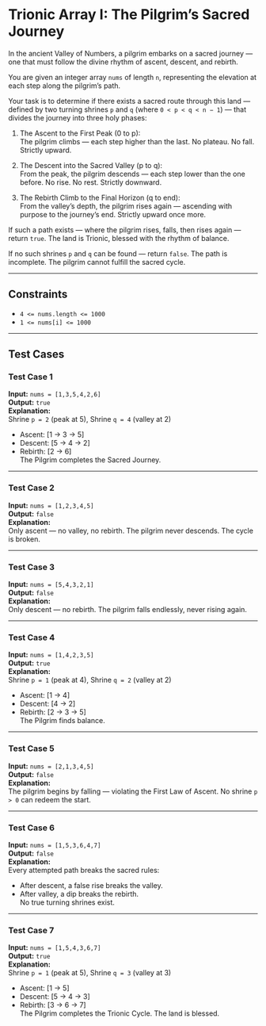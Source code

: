 # Trionic Array I: The Pilgrim’s Sacred Journey

In the ancient Valley of Numbers, a pilgrim embarks on a sacred journey — one that must follow the divine rhythm of ascent, descent, and rebirth.

You are given an integer array `nums` of length `n`, representing the elevation at each step along the pilgrim’s path.

Your task is to determine if there exists a sacred route through this land — defined by two turning shrines `p` and `q` (where `0 < p < q < n − 1`) — that divides the journey into three holy phases:

1. The Ascent to the First Peak (0 to p):  
   The pilgrim climbs — each step higher than the last. No plateau. No fall. Strictly upward.

2. The Descent into the Sacred Valley (p to q):  
   From the peak, the pilgrim descends — each step lower than the one before. No rise. No rest. Strictly downward.

3. The Rebirth Climb to the Final Horizon (q to end):  
   From the valley’s depth, the pilgrim rises again — ascending with purpose to the journey’s end. Strictly upward once more.

If such a path exists — where the pilgrim rises, falls, then rises again — return `true`. The land is Trionic, blessed with the rhythm of balance.

If no such shrines `p` and `q` can be found — return `false`. The path is incomplete. The pilgrim cannot fulfill the sacred cycle.

---

## Constraints

- `4 <= nums.length <= 1000`
- `1 <= nums[i] <= 1000`

---

## Test Cases

### Test Case 1
**Input:** `nums = [1,3,5,4,2,6]`  
**Output:** `true`  
**Explanation:**  
Shrine `p = 2` (peak at 5), Shrine `q = 4` (valley at 2)  
- Ascent: [1 → 3 → 5]  
- Descent: [5 → 4 → 2]  
- Rebirth: [2 → 6]  
The Pilgrim completes the Sacred Journey.

---

### Test Case 2
**Input:** `nums = [1,2,3,4,5]`  
**Output:** `false`  
**Explanation:**  
Only ascent — no valley, no rebirth. The pilgrim never descends. The cycle is broken.

---

### Test Case 3
**Input:** `nums = [5,4,3,2,1]`  
**Output:** `false`  
**Explanation:**  
Only descent — no rebirth. The pilgrim falls endlessly, never rising again.

---

### Test Case 4
**Input:** `nums = [1,4,2,3,5]`  
**Output:** `true`  
**Explanation:**  
Shrine `p = 1` (peak at 4), Shrine `q = 2` (valley at 2)  
- Ascent: [1 → 4]  
- Descent: [4 → 2]  
- Rebirth: [2 → 3 → 5]  
The Pilgrim finds balance.

---

### Test Case 5
**Input:** `nums = [2,1,3,4,5]`  
**Output:** `false`  
**Explanation:**  
The pilgrim begins by falling — violating the First Law of Ascent. No shrine `p > 0` can redeem the start.

---

### Test Case 6
**Input:** `nums = [1,5,3,6,4,7]`  
**Output:** `false`  
**Explanation:**  
Every attempted path breaks the sacred rules:  
- After descent, a false rise breaks the valley.  
- After valley, a dip breaks the rebirth.  
No true turning shrines exist.

---

### Test Case 7
**Input:** `nums = [1,5,4,3,6,7]`  
**Output:** `true`  
**Explanation:**  
Shrine `p = 1` (peak at 5), Shrine `q = 3` (valley at 3)  
- Ascent: [1 → 5]  
- Descent: [5 → 4 → 3]  
- Rebirth: [3 → 6 → 7]  
The Pilgrim completes the Trionic Cycle. The land is blessed.


```
